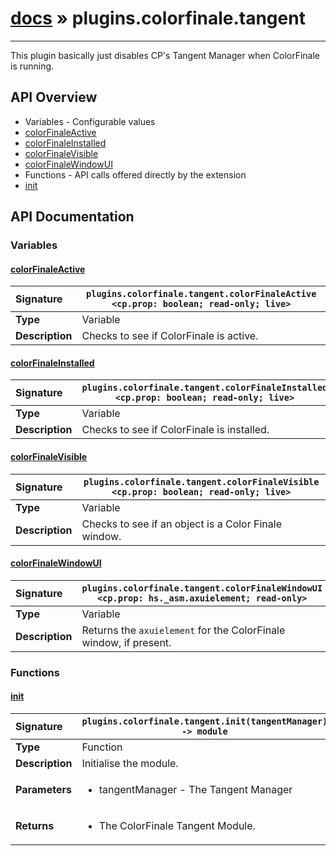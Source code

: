 # [docs](index.md) » plugins.colorfinale.tangent
---

This plugin basically just disables CP's Tangent Manager when ColorFinale is running.

## API Overview
* Variables - Configurable values
 * [colorFinaleActive](#colorfinaleactive)
 * [colorFinaleInstalled](#colorfinaleinstalled)
 * [colorFinaleVisible](#colorfinalevisible)
 * [colorFinaleWindowUI](#colorfinalewindowui)
* Functions - API calls offered directly by the extension
 * [init](#init)

## API Documentation

### Variables

#### [colorFinaleActive](#colorfinaleactive)
| <span style="float: left;">**Signature**</span> | <span style="float: left;">`plugins.colorfinale.tangent.colorFinaleActive <cp.prop: boolean; read-only; live>` </span>                                                          |
| -----------------------------------------------------|---------------------------------------------------------------------------------------------------------|
| **Type**                                             | Variable |
| **Description**                                      | Checks to see if ColorFinale is active. |

#### [colorFinaleInstalled](#colorfinaleinstalled)
| <span style="float: left;">**Signature**</span> | <span style="float: left;">`plugins.colorfinale.tangent.colorFinaleInstalled <cp.prop: boolean; read-only; live>` </span>                                                          |
| -----------------------------------------------------|---------------------------------------------------------------------------------------------------------|
| **Type**                                             | Variable |
| **Description**                                      | Checks to see if ColorFinale is installed. |

#### [colorFinaleVisible](#colorfinalevisible)
| <span style="float: left;">**Signature**</span> | <span style="float: left;">`plugins.colorfinale.tangent.colorFinaleVisible <cp.prop: boolean; read-only; live>` </span>                                                          |
| -----------------------------------------------------|---------------------------------------------------------------------------------------------------------|
| **Type**                                             | Variable |
| **Description**                                      | Checks to see if an object is a Color Finale window. |

#### [colorFinaleWindowUI](#colorfinalewindowui)
| <span style="float: left;">**Signature**</span> | <span style="float: left;">`plugins.colorfinale.tangent.colorFinaleWindowUI <cp.prop: hs._asm.axuielement; read-only>` </span>                                                          |
| -----------------------------------------------------|---------------------------------------------------------------------------------------------------------|
| **Type**                                             | Variable |
| **Description**                                      | Returns the `axuielement` for the ColorFinale window, if present. |

### Functions

#### [init](#init)
| <span style="float: left;">**Signature**</span> | <span style="float: left;">`plugins.colorfinale.tangent.init(tangentManager) -> module` </span>                                                          |
| -----------------------------------------------------|---------------------------------------------------------------------------------------------------------|
| **Type**                                             | Function |
| **Description**                                      | Initialise the module. |
| **Parameters**                                       | <ul><li>tangentManager - The Tangent Manager</li></ul> |
| **Returns**                                          | <ul><li>The ColorFinale Tangent Module.</li></ul> |

